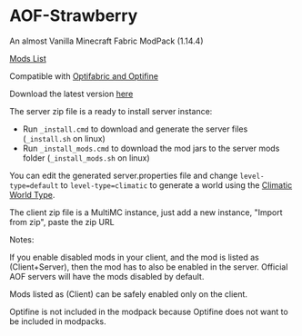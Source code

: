 # AOF-Strawberry

An almost Vanilla Minecraft Fabric ModPack (1.14.4)

[Mods List](https://github.com/AllOfFabric/AOF-Strawberry/wiki/AOF-Strawberry-2.4.0)

Compatible with [Optifabric and Optifine](https://github.com/modmuss50/OptiFabric)

Download the latest version [here](https://github.com/AllOfFabric/AOF-Strawberry/releases/latest)

The server zip file is a ready to install server instance:

- Run `_install.cmd` to download and generate the server files (`_install.sh` on linux)
- Run `_install_mods.cmd` to download the mod jars to the server mods folder (`_install_mods.sh` on linux)

You can edit the generated server.properties file and change `level-type=default` to `level-type=climatic` to generate a world using the [Climatic World Type](https://www.curseforge.com/minecraft/mc-mods/climatic-world-type).

The client zip file is a MultiMC instance, just add a new instance, "Import from zip", paste the zip URL

Notes:

If you enable disabled mods in your client, and the mod is listed as (Client+Server), then the mod has to also be enabled in the server. Official AOF servers will have the mods disabled by default.

Mods listed as (Client) can be safely enabled only on the client.

Optifine is not included in the modpack because Optifine does not want to be included in modpacks.
